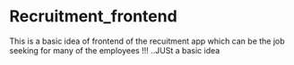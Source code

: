 # Recruitment_frontend

This is a basic idea of frontend of the recuitment app which can be the job seeking for many of the employees !!! ..JUSt a basic idea
